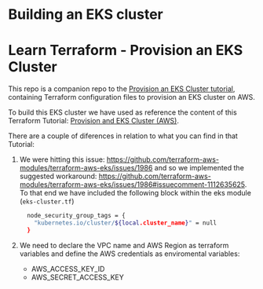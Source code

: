 # Building an EKS cluster

# Learn Terraform - Provision an EKS Cluster

This repo is a companion repo to the [Provision an EKS Cluster tutorial](https://developer.hashicorp.com/terraform/tutorials/kubernetes/eks), containing
Terraform configuration files to provision an EKS cluster on AWS.



To build this EKS cluster we have used as reference the content of this Terraform Tutorial: [Provision and EKS Cluster (AWS)](https://developer.hashicorp.com/terraform/tutorials/kubernetes/eks).

There are a couple of diferences in relation to what you can find in that Tutorial:

1. We were hitting this issue: https://github.com/terraform-aws-modules/terraform-aws-eks/issues/1986 and so we implemented the suggested workaround: https://github.com/terraform-aws-modules/terraform-aws-eks/issues/1986#issuecomment-1112635625. To that end we have included the following block within the eks module (`eks-cluster.tf`)

   ```bash
     node_security_group_tags = {
       "kubernetes.io/cluster/${local.cluster_name}" = null
     }
   ```
2. We need to declare the VPC name and AWS Region as terraform variables and define  the AWS credentials as enviromental variables:

   * AWS_ACCESS_KEY_ID
   * AWS_SECRET_ACCESS_KEY
